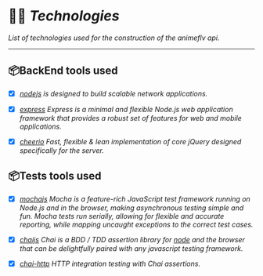 # 👨‍💻 *Technologies*
*List of technologies used for the construction of the animeflv api.*

---

## 📦BackEnd tools used
- [x] *[nodejs](https://nodejs.org/en/) is designed to build scalable network applications.*

- [x] *[express](https://expressjs.com/) Express is a minimal and flexible Node.js web application framework that provides a robust set of features for web and mobile applications.*

- [x] *[cheerio](https://cheerio.js.org/) Fast, flexible & lean implementation of core jQuery designed specifically for the server.*


## 📦Tests tools used
- [x] *[mochajs](https://mochajs.org/) Mocha is a feature-rich JavaScript test framework running on Node.js and in the browser, making asynchronous testing simple and fun. Mocha tests run serially, allowing for flexible and accurate reporting, while mapping uncaught exceptions to the correct test cases.*

- [x] *[chaijs](https://www.chaijs.com/) Chai is a BDD / TDD assertion library for [node](http://nodejs.org) and the browser that can be delightfully paired with any javascript testing framework.*

- [x] *[chai-http](https://github.com/chaijs/chai-http) HTTP integration testing with Chai assertions.*
